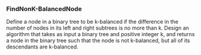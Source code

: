 ### FindNonK-BalancedNode
Define a node in a binary tree to be k-balanced if the difference in the number of nodes in its left and right subtrees is no more than k. Design an algorithm that takes as input a binary tree and positive integer k, and returns a node in the binary tree such that the node is not k-balanced, but all of its descendants are k-balanced.